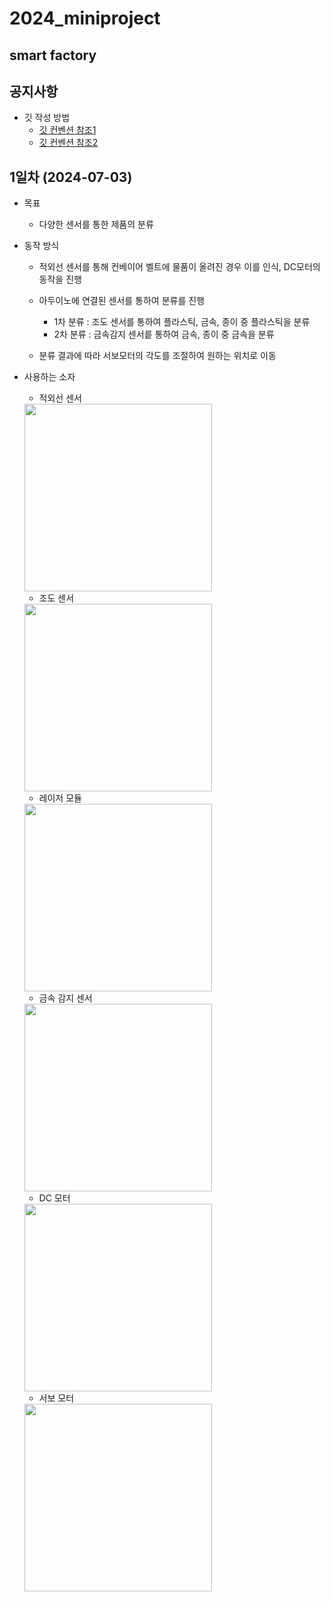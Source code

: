 # 2024_miniproject
  ## smart factory

## 공지사항
- 깃 작성 방법
  - [깃 컨벤션 참조1](https://velog.io/@shin6403/Git-git-%EC%BB%A4%EB%B0%8B-%EC%BB%A8%EB%B2%A4%EC%85%98-%EC%84%A4%EC%A0%95%ED%95%98%EA%B8%B0)
  - [깃 컨벤션 참조2](https://hyunjun.kr/21)

## 1일차 (2024-07-03)
- 목표 
  - 다양한 센서를 통한 제품의 분류

- 동작 방식
  - 적외선 센서를 통해 컨베이어 벨트에 물품이 올려진 경우 이를 인식, DC모터의 동작을 진행
  
  - 아두이노에 연결된 센서를 통하여 분류를 진행
    - 1차 분류 : 조도 센서를 통하여 플라스틱, 금속, 종이 중 플라스틱을 분류
    - 2차 분류 : 금속감지 센서릍 통하여 금속, 종이 중 금속을 분류

  - 분류 결과에 따라 서보모터의 각도를 조절하여 원하는 위치로 이동

- 사용하는 소자
  - 적외선 센서
  <img src="https://raw.githubusercontent.com/c9yu/Smart-Factory/dev/imgs/img001.jpg"  width="300" height="300"/>



  - 조도 센서
  <img src="https://raw.githubusercontent.com/c9yu/Smart-Factory/dev/imgs/img002.jpg"  width="300" height="300"/>



  - 레이저 모듈
  <img src="https://raw.githubusercontent.com/c9yu/Smart-Factory/dev/imgs/img003.jpg"  width="300" height="300"/>



  - 금속 감지 센서
  <img src="https://raw.githubusercontent.com/c9yu/Smart-Factory/dev/imgs/img004.jpg"  width="300" height="300"/>



  - DC 모터
  <img src="https://raw.githubusercontent.com/c9yu/Smart-Factory/dev/imgs/img005.jpg"  width="300" height="300"/>



  - 서보 모터
  <img src="https://raw.githubusercontent.com/c9yu/Smart-Factory/dev/imgs/img006.jpg"  width="300" height="300"/>



